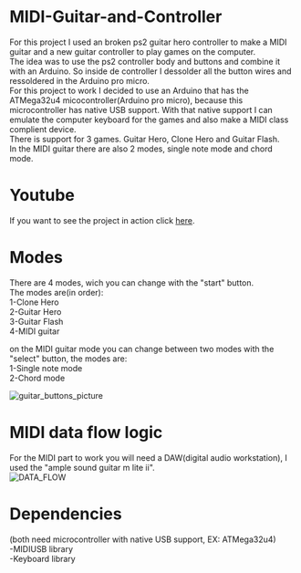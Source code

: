 # MIDI-Guitar-and-Controller  
For this project I used an broken ps2 guitar hero controller to make a MIDI guitar and a new guitar controller to play games on the computer.  
The idea was to use the ps2 controller body and buttons and combine it with an Arduino. So inside de controller I dessolder all the button wires and ressoldered in the Arduino pro micro.  
For this project to work I decided to use an Arduino that has the ATMega32u4 micocontroller(Arduino pro micro), because this microcontroller has native USB support. With that native support I can emulate the computer keyboard for the games and also make a MIDI class complient device.  
There is support for 3 games. Guitar Hero, Clone Hero and Guitar Flash.  
In the MIDI guitar there are also 2 modes, single note mode and chord mode.
# Youtube  
If you want to see the project in action click [here](https://youtu.be/rfQtF9wNfng).        
# Modes  
There are 4 modes, wich you can change with the "start" button.  
The modes are(in order):  
1-Clone Hero  
2-Guitar Hero  
3-Guitar Flash  
4-MIDI guitar

on the MIDI guitar mode you can change between two modes with the "select" button, the modes are:    
1-Single note mode  
2-Chord mode  

![guitar_buttons_picture](https://user-images.githubusercontent.com/85142097/161838484-f7491f42-c407-4519-8660-b351ff627512.png)    
# MIDI data flow logic  
For the MIDI part to work you will need a DAW(digital audio workstation), I used the "ample sound guitar m lite ii".  
![DATA_FLOW](https://user-images.githubusercontent.com/85142097/161836724-46b668cd-d233-4ebe-b608-dfd2b11a9aa0.png)  
# Dependencies  
(both need microcontroller with native USB support, EX: ATMega32u4)  
-MIDIUSB library   
-Keyboard library  
 

